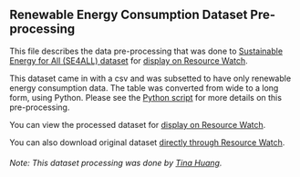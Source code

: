 ## Renewable Energy Consumption Dataset Pre-processing
This file describes the data pre-processing that was done to [Sustainable Energy for All (SE4ALL) dataset](https://datacatalog.worldbank.org/dataset/sustainable-energy-all) for [display on Resource Watch](https://resourcewatch.org/data/explore/ene021a-Renewable-Energy-Consumption).

This dataset came in with a csv and was subsetted to have only renewable energy consumption data. The table was converted from wide to a long form, using Python. Please see the [Python script](https://github.com/resource-watch/data-pre-processing/blob/master/ene_021a_renewable_energy_consumption/ene_021a_renewable_energy_consumption.py) for more details on this pre-processing.

You can view the processed dataset for [display on Resource Watch](https://resourcewatch.org/data/explore/ene021a-Renewable-Energy-Consumption).

You can also download original dataset [directly through Resource Watch](http://wri-public-data.s3.amazonaws.com/resourcewatch/ene_021a_renewable_energy_consumption.zip).

###### Note: This dataset processing was done by [Tina Huang](https://www.wri.org/profile/tina-huang).
